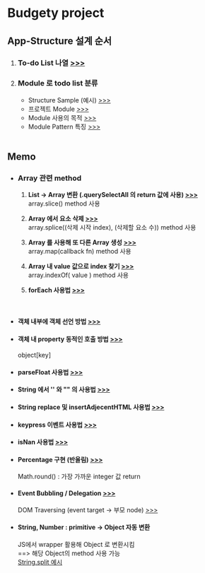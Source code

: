 <h1>Budgety project</h1>

<h2>App-Structure 설계 순서</h2>
<ol>
  <li>
    <h3>
      To-do List 나열
      <a href ="">
        >>>
      </a>
    </h3>
  </li>
  <li>
    <h3>
      Module 로 todo list 분류
    </h3>
    <ul>
      <li>
        Structure Sample (예시)
        <a href=""> >>> </a>
      </li>
      <li>
        프로젝트 Module 
        <a href="">
          >>>
        </a>
      </li>
      <li>
        Module 사용의 목적
        <a href="">
          >>>
        </a>
      </li>
      <li>
        Module Pattern 특징
        <a href="">
          >>>
        </a>
      </li>
    </ul>
  </li><br/>
</ol>


<h2>Memo</h2>
<ul>
  <li>
    <p>
      <h3>Array 관련 method</h3>
    </p>
    <ol>
      <li>
        <p>
          <b>List -> Array 변환 (.querySelectAll 의 return 값에 사용)
          <a href=""> >>> </a></b><br/>
          array.slice() method 사용
        </p>   
      </li>
      <li>
        <p>
          <b>Array 에서 요소 삭제
          <a href=""> >>> </a></b><br/>
          array.splice((삭제 시작 index), (삭제할 요소 수)) method 사용
        </p>   
      </li>
      <li>
        <p>
          <b>Array 를 사용해 또 다른 Array 생성
          <a href=""> >>> </a></b><br/>
          array.map(callback fn) method 사용
        </p>   
      </li>
      <li>
        <p>
          <b>Array 내 value 값으로 index 찾기
            <a href=""> >>> </a></b><br/>
          array.indexOf( value ) method 사용
        </p>   
      </li>
      <li>
        <p>
          <b>forEach 사용법
            <a href=""> >>> </a></b>
        </p>   
      </li>
    </ol><br/>
  </li>
  <li>
    <p>
      <h4>객체 내부에 객체 선언 방법
      <a href=""> >>> </a></h4>
    </p>   
  </li>
  <li>
    <p>
      <h4>객체 내 property 동적인 호출 방법
      <a href=""> >>> </a></h4>
      object[key]
    </p>   
  </li>
  <li>
    <p>
      <h4>parseFloat 사용법
      <a href=""> >>> </a></h4>
    </p>   
  </li>
  <li>
    <p>
      <h4>String 에서 '' 와 "" 의 사용법
      <a href=""> >>> </a></h4>
    </p>   
  </li>
  <li>
    <p>
      <h4>String replace 및 insertAdjecentHTML 사용법 
      <a href=""> >>> </a></h4>
    </p>   
  </li>
  <li>
    <p>
      <h4>keypress 이벤트 사용법
      <a href=""> >>> </a></h4>
    </p>   
  </li>
  <li>
    <p>
      <h4>isNan 사용법
      <a href=""> >>> </a></h4>
    </p>   
  </li>
  <li>
    <p>
      <h4>Percentage 구현 (반올림)
      <a href=""> >>> </a></h4>
      Math.round() : 가장 가까운 integer 값 return
    </p>   
  </li>
  <li>
    <p>
      <h4>Event Bubbling / Delegation
      <a href=""> >>> </a></h4>
      DOM Traversing (event target -> 부모 node)
      <a href=""> >>> </a>
    </p>   
  </li>
  <li>
    <p>
      <h4>String, Number : primitive -> Object 자동 변환</h4>
      JS에서 wrapper 활용해 Object 로 변환시킴<br/>
      ==> 해당 Object의 method 사용 가능<br/>
      <a href=""> String.split 예시 </a>
    </p>   
  </li>
</ul>

